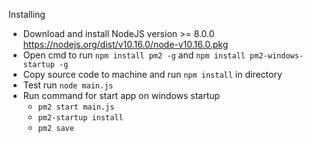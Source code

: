 Installing
- Download and install NodeJS version >= 8.0.0 https://nodejs.org/dist/v10.16.0/node-v10.16.0.pkg
- Open cmd to run  `npm install pm2 -g` and `npm install pm2-windows-startup -g`
- Copy source code to machine and run  `npm install` in directory 
- Test run `node main.js`
- Run command for start app on windows startup
	- `pm2 start main.js`
	- `pm2-startup install`
	- `pm2 save`